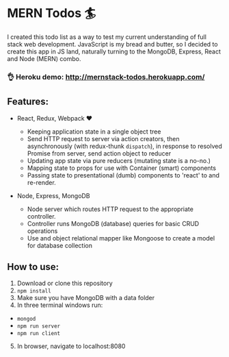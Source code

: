 # MERN Todos 🏄

I created this todo list as a way to test my current understanding of full stack web development. JavaScript is my bread and butter, so I decided to create this app in JS land, naturally turning to the MongoDB, Express, React and Node (MERN) combo.

### 👌 Heroku demo: http://mernstack-todos.herokuapp.com/

## Features:
- React, Redux, Webpack ❤️
  - Keeping application state in a single object tree
  - Send HTTP request to server via action creators, then asynchronously (with redux-thunk `dispatch`), in response to resolved Promise from server, send action object to reducer
  - Updating app state via pure reducers (mutating state is a no-no.)
  - Mapping state to props for use with Container (smart) components
  - Passing state to presentational (dumb) components to 'react' to and re-render.

- Node, Express, MongoDB
  - Node server which routes HTTP request to the appropriate controller.
  - Controller runs MongoDB (database) queries for basic CRUD operations
  - Use and object relational mapper like Mongoose to create a model for database collection

## How to use:
1. Download or clone this repository
2. `npm install`
3. Make sure you have MongoDB with a data folder
4. In three terminal windows run:
* `mongod`
* `npm run server`
* `npm run client`
5. In browser, navigate to localhost:8080


